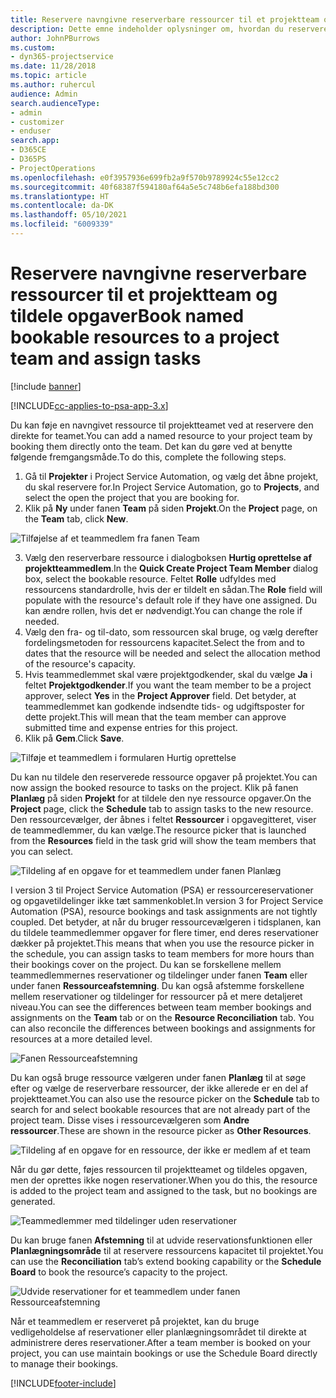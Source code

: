 ```yaml
---
title: Reservere navngivne reserverbare ressourcer til et projektteam og tildele opgaver
description: Dette emne indeholder oplysninger om, hvordan du reserverer navngivne ressourcer til projektteams og tildeler dem til opgaver.
author: JohnPBurrows
ms.custom:
- dyn365-projectservice
ms.date: 11/28/2018
ms.topic: article
ms.author: ruhercul
audience: Admin
search.audienceType:
- admin
- customizer
- enduser
search.app:
- D365CE
- D365PS
- ProjectOperations
ms.openlocfilehash: e0f3957936e699fb2a9f570b9789924c55e12cc2
ms.sourcegitcommit: 40f68387f594180af64a5e5c748b6efa188bd300
ms.translationtype: HT
ms.contentlocale: da-DK
ms.lasthandoff: 05/10/2021
ms.locfileid: "6009339"
---
```

# <a name="book-named-bookable-resources-to-a-project-team-and-assign-tasks"></a><span data-ttu-id="b1ead-103">Reservere navngivne reserverbare ressourcer til et projektteam og tildele opgaver</span><span class="sxs-lookup"><span data-stu-id="b1ead-103">Book named bookable resources to a project team and assign tasks</span></span> 

[!include [banner](../includes/psa-now-project-operations.md)]

[!INCLUDE[cc-applies-to-psa-app-3.x](../includes/cc-applies-to-psa-app-3x.md)]

<span data-ttu-id="b1ead-104">Du kan føje en navngivet ressource til projektteamet ved at reservere den direkte for teamet.</span><span class="sxs-lookup"><span data-stu-id="b1ead-104">You can  add a named resource to your project team by booking them directly onto the team.</span></span> <span data-ttu-id="b1ead-105">Det kan du gøre ved at benytte følgende fremgangsmåde.</span><span class="sxs-lookup"><span data-stu-id="b1ead-105">To do this, complete the following steps.</span></span>

1. <span data-ttu-id="b1ead-106">Gå til **Projekter** i Project Service Automation, og vælg det åbne projekt, du skal reservere for.</span><span class="sxs-lookup"><span data-stu-id="b1ead-106">In  Project Service Automation, go to **Projects**, and select the open the project that you are booking for.</span></span>
2. <span data-ttu-id="b1ead-107">Klik på **Ny** under fanen **Team** på siden **Projekt**.</span><span class="sxs-lookup"><span data-stu-id="b1ead-107">On the **Project** page, on the **Team** tab, click **New**.</span></span> 

![Tilføjelse af et teammedlem fra fanen Team](media/RM-how-to-1.png)

3. <span data-ttu-id="b1ead-109">Vælg den reserverbare ressource i dialogboksen **Hurtig oprettelse af projektteammedlem**.</span><span class="sxs-lookup"><span data-stu-id="b1ead-109">In the **Quick Create Project Team Member** dialog box, select the bookable resource.</span></span> <span data-ttu-id="b1ead-110">Feltet **Rolle** udfyldes med ressourcens standardrolle, hvis der er tildelt en sådan.</span><span class="sxs-lookup"><span data-stu-id="b1ead-110">The **Role** field will populate with the resource's default role if they have one assigned.</span></span> <span data-ttu-id="b1ead-111">Du kan ændre rollen, hvis det er nødvendigt.</span><span class="sxs-lookup"><span data-stu-id="b1ead-111">You can change the role if needed.</span></span> 
4. <span data-ttu-id="b1ead-112">Vælg den fra- og til-dato, som ressourcen skal bruge, og vælg derefter fordelingsmetoden for ressourcens kapacitet.</span><span class="sxs-lookup"><span data-stu-id="b1ead-112">Select the from and to dates that the resource will be needed and select the allocation method of the resource's capacity.</span></span> 
5. <span data-ttu-id="b1ead-113">Hvis teammedlemmet skal være projektgodkender, skal du vælge **Ja** i feltet **Projektgodkender**.</span><span class="sxs-lookup"><span data-stu-id="b1ead-113">If you want the team member to be a project approver, select **Yes** in the **Project Approver** field.</span></span> <span data-ttu-id="b1ead-114">Det betyder, at teammedlemmet kan godkende indsendte tids- og udgiftsposter for dette projekt.</span><span class="sxs-lookup"><span data-stu-id="b1ead-114">This will mean that the team member can approve submitted time and expense entries for this project.</span></span> 
6. <span data-ttu-id="b1ead-115">Klik på **Gem**.</span><span class="sxs-lookup"><span data-stu-id="b1ead-115">Click **Save**.</span></span>

![Tilføje et teammedlem i formularen Hurtig oprettelse](media/RM-how-to-2.png)


<span data-ttu-id="b1ead-117">Du kan nu tildele den reserverede ressource opgaver på projektet.</span><span class="sxs-lookup"><span data-stu-id="b1ead-117">You can now assign the booked resource to tasks on the project.</span></span> <span data-ttu-id="b1ead-118">Klik på fanen **Planlæg** på siden **Projekt** for at tildele den nye ressource opgaver.</span><span class="sxs-lookup"><span data-stu-id="b1ead-118">On the **Project** page, click the **Schedule** tab to assign tasks to the new resource.</span></span> <span data-ttu-id="b1ead-119">Den ressourcevælger, der åbnes i feltet **Ressourcer** i opgavegitteret, viser de teammedlemmer, du kan vælge.</span><span class="sxs-lookup"><span data-stu-id="b1ead-119">The resource picker that is launched from the **Resources** field in the task grid will show the team members that you can select.</span></span>

![Tildeling af en opgave for et teammedlem under fanen Planlæg](media/RM-how-to-3.png)

<span data-ttu-id="b1ead-121">I version 3 til Project Service Automation (PSA) er ressourcereservationer og opgavetildelinger ikke tæt sammenkoblet.</span><span class="sxs-lookup"><span data-stu-id="b1ead-121">In version 3 for Project Service Automation (PSA), resource bookings and task assignments are not tightly coupled.</span></span> <span data-ttu-id="b1ead-122">Det betyder, at når du bruger ressourcevælgeren i tidsplanen, kan du tildele teammedlemmer opgaver for flere timer, end deres reservationer dækker på projektet.</span><span class="sxs-lookup"><span data-stu-id="b1ead-122">This means that when you use the resource picker in the schedule, you can assign tasks to team members for more hours than their bookings cover on the project.</span></span>
<span data-ttu-id="b1ead-123">Du kan se forskellene mellem teammedlemmernes reservationer og tildelinger under fanen **Team** eller under fanen **Ressourceafstemning**. Du kan også afstemme forskellene mellem reservationer og tildelinger for ressourcer på et mere detaljeret niveau.</span><span class="sxs-lookup"><span data-stu-id="b1ead-123">You can see the differences between team member bookings and assignments on the **Team** tab or on the **Resource Reconciliation** tab. You can also reconcile the differences between bookings and assignments for resources at a more detailed level.</span></span>

![Fanen Ressourceafstemning](media/RM-how-to-4.png)

<span data-ttu-id="b1ead-125">Du kan også bruge ressource vælgeren under fanen **Planlæg** til at søge efter og vælge de reserverbare ressourcer, der ikke allerede er en del af projektteamet.</span><span class="sxs-lookup"><span data-stu-id="b1ead-125">You can also use the resource picker on the **Schedule** tab to search for and select bookable resources that are not already part of the project team.</span></span> <span data-ttu-id="b1ead-126">Disse vises i ressourcevælgeren som **Andre ressourcer**.</span><span class="sxs-lookup"><span data-stu-id="b1ead-126">These are shown in the resource picker as **Other Resources**.</span></span>

![Tildeling af en opgave for en ressource, der ikke er medlem af et team](media/RM-how-to-5.png)

<span data-ttu-id="b1ead-128">Når du gør dette, føjes ressourcen til projektteamet og tildeles opgaven, men der oprettes ikke nogen reservationer.</span><span class="sxs-lookup"><span data-stu-id="b1ead-128">When you do this, the resource is added to the project team and assigned to the task, but no bookings are generated.</span></span>

![Teammedlemmer med tildelinger uden reservationer](media/RM-how-to-6.png)

<span data-ttu-id="b1ead-130">Du kan bruge fanen **Afstemning** til at udvide reservationsfunktionen eller **Planlægningsområde** til at reservere ressourcens kapacitet til projektet.</span><span class="sxs-lookup"><span data-stu-id="b1ead-130">You can use the **Reconciliation** tab’s extend booking capability or the **Schedule Board** to book the resource’s capacity to the project.</span></span>

![Udvide reservationer for et teammedlem under fanen Ressourceafstemning](media/RM-how-to-7.png)

<span data-ttu-id="b1ead-132">Når et teammedlem er reserveret på projektet, kan du bruge vedligeholdelse af reservationer eller planlægningsområdet til direkte at administrere deres reservationer.</span><span class="sxs-lookup"><span data-stu-id="b1ead-132">After a team member is booked on your project, you can use maintain bookings or use the Schedule Board directly to manage their bookings.</span></span>


[!INCLUDE[footer-include](../includes/footer-banner.md)]